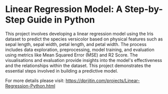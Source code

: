 # Linear Regression Model: A Step-by-Step Guide in Python

This project involves developing a linear regression model using the Iris dataset to predict the species versicolor based on physical features such as sepal length, sepal width, petal length, and petal width. The process includes data exploration, preprocessing, model training, and evaluation using metrics like Mean Squared Error (MSE) and R2 Score. The visualisations and evaluation provide insights into the model's effectiveness and the relationships within the dataset. This project demonstrates the essential steps involved in building a predictive model.

For more details please visit: https://dprjitin.com/projects/Linear-Regression-Python.html
